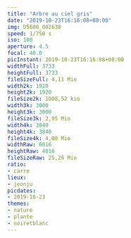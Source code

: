 ```yaml
---
title: "Arbre au ciel gris"
date: "2019-10-23T16:16:08+08:00"
img: D5600_002638
speed: 1/750 s
iso: 100
aperture: 4.5
focal: 40.0
picInstant: 2019-10-23T16:16:08+08:00
widthFull: 3733
heightFull: 3733
fileSizeFull: 4,11 Mio
width2k: 1920
height2k: 1920
fileSize2k: 1008,52 kio
width3k: 3000
height3k: 3000
fileSize3k: 2,95 Mio
width4k: 3840
height4k: 3840
fileSize4k: 4,00 Mio
widthRaw: 6016
heightRaw: 4016
fileSizeRaw: 25,28 Mio
ratio:
- carre
lieux:
- jeonju
picdates:
- 2019-10-23
themes:
- nature
- plante
- noiretblanc
---
```


